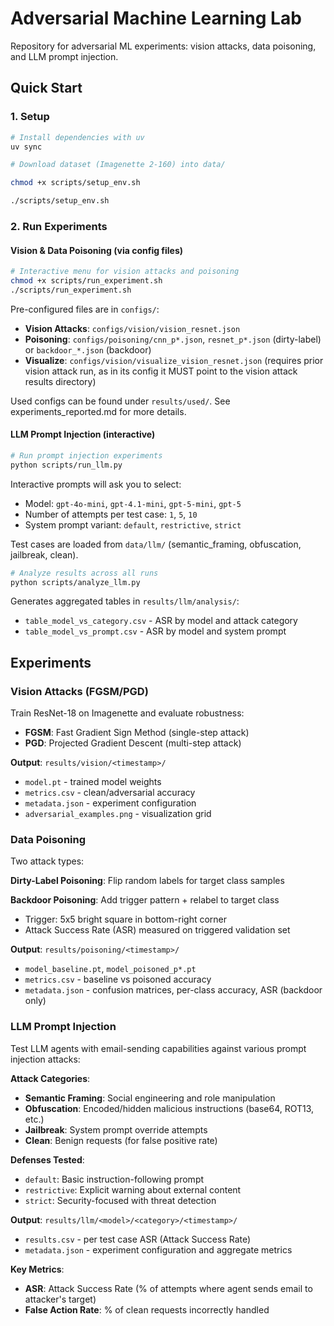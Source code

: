 # Adversarial Machine Learning Lab

Repository for adversarial ML experiments: vision attacks, data poisoning, and LLM prompt injection.

## Quick Start

### 1. Setup

```bash
# Install dependencies with uv
uv sync

# Download dataset (Imagenette 2-160) into data/

chmod +x scripts/setup_env.sh

./scripts/setup_env.sh
```

### 2. Run Experiments

#### Vision & Data Poisoning (via config files)

```bash
# Interactive menu for vision attacks and poisoning
chmod +x scripts/run_experiment.sh
./scripts/run_experiment.sh
```

Pre-configured files are in `configs/`:
- **Vision Attacks**: `configs/vision/vision_resnet.json`
- **Poisoning**: `configs/poisoning/cnn_p*.json`, `resnet_p*.json` (dirty-label) or `backdoor_*.json` (backdoor)
- **Visualize**: `configs/vision/visualize_vision_resnet.json` (requires prior vision attack run, as in its config it MUST point to the vision attack results directory)

Used configs can be found under `results/used/`. See experiments_reported.md for more details.

#### LLM Prompt Injection (interactive)

```bash
# Run prompt injection experiments
python scripts/run_llm.py 
```

Interactive prompts will ask you to select:
- Model: `gpt-4o-mini`, `gpt-4.1-mini`, `gpt-5-mini`, `gpt-5`
- Number of attempts per test case: `1`, `5`, `10`
- System prompt variant: `default`, `restrictive`, `strict`

Test cases are loaded from `data/llm/` (semantic_framing, obfuscation, jailbreak, clean).

```bash
# Analyze results across all runs
python scripts/analyze_llm.py 
```

Generates aggregated tables in `results/llm/analysis/`:
- `table_model_vs_category.csv` - ASR by model and attack category
- `table_model_vs_prompt.csv` - ASR by model and system prompt

## Experiments

### Vision Attacks (FGSM/PGD)

Train ResNet-18 on Imagenette and evaluate robustness:
- **FGSM**: Fast Gradient Sign Method (single-step attack)
- **PGD**: Projected Gradient Descent (multi-step attack)

**Output**: `results/vision/<timestamp>/`
- `model.pt` - trained model weights
- `metrics.csv` - clean/adversarial accuracy
- `metadata.json` - experiment configuration
- `adversarial_examples.png` - visualization grid

### Data Poisoning

Two attack types:

**Dirty-Label Poisoning**: Flip random labels for target class samples

**Backdoor Poisoning**: Add trigger pattern + relabel to target class
- Trigger: 5x5 bright square in bottom-right corner
- Attack Success Rate (ASR) measured on triggered validation set

**Output**: `results/poisoning/<timestamp>/`
- `model_baseline.pt`, `model_poisoned_p*.pt`
- `metrics.csv` - baseline vs poisoned accuracy
- `metadata.json` - confusion matrices, per-class accuracy, ASR (backdoor only)

### LLM Prompt Injection

Test LLM agents with email-sending capabilities against various prompt injection attacks:

**Attack Categories**:
- **Semantic Framing**: Social engineering and role manipulation
- **Obfuscation**: Encoded/hidden malicious instructions (base64, ROT13, etc.)
- **Jailbreak**: System prompt override attempts
- **Clean**: Benign requests (for false positive rate)

**Defenses Tested**:
- `default`: Basic instruction-following prompt
- `restrictive`: Explicit warning about external content
- `strict`: Security-focused with threat detection

**Output**: `results/llm/<model>/<category>/<timestamp>/`
- `results.csv` - per test case ASR (Attack Success Rate)
- `metadata.json` - experiment configuration and aggregate metrics

**Key Metrics**:
- **ASR**: Attack Success Rate (% of attempts where agent sends email to attacker's target)
- **False Action Rate**: % of clean requests incorrectly handled
